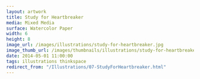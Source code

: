 ```yaml
---
layout: artwork
title: Study for Heartbreaker
media: Mixed Media
surface: Watercolor Paper
width: 6
height: 8
image_url: /images/illustrations/study-for-heartbreaker.jpg
image_thumb_url: /images/thumbnails/illustrations/study-for-heartbreaker.jpg
date: 2014-05-01 11:00:00
tags: illustrations thinkspace
redirect_from: "/Illustrations/07-StudyForHeartbreaker.html"
---
```

